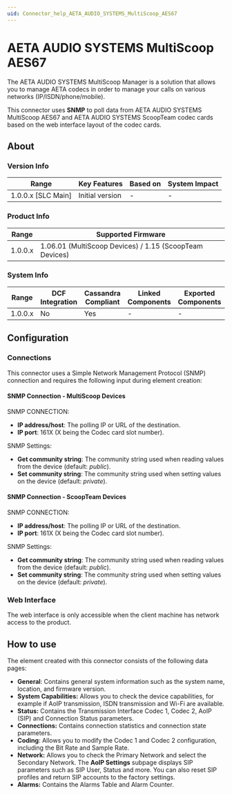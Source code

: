 ```yaml
---
uid: Connector_help_AETA_AUDIO_SYSTEMS_MultiScoop_AES67
---
```


# AETA AUDIO SYSTEMS MultiScoop AES67

The AETA AUDIO SYSTEMS MultiScoop Manager is a solution that allows you to manage AETA codecs in order to manage your calls on various networks (IP/ISDN/phone/mobile).

This connector uses **SNMP** to poll data from AETA AUDIO SYSTEMS MultiScoop AES67 and AETA AUDIO SYSTEMS ScoopTeam codec cards based on the web interface layout of the codec cards.

## About

### Version Info

| Range                | Key Features     | Based on     | System Impact     |
|----------------------|------------------|--------------|-------------------|
| 1.0.0.x [SLC Main]   | Initial version  | -            | -                 |

### Product Info

| Range     | Supported Firmware                                      |
|-----------|---------------------------------------------------------|
| 1.0.0.x   | 1.06.01 (MultiScoop Devices) / 1.15 (ScoopTeam Devices) |

### System Info

| Range     | DCF Integration     | Cassandra Compliant     | Linked Components     | Exported Components     |
|-----------|---------------------|-------------------------|-----------------------|-------------------------|
| 1.0.0.x   | No                  | Yes                     | -                     | -                       |

## Configuration

### Connections

This connector uses a Simple Network Management Protocol (SNMP) connection and requires the following input during element creation:

#### SNMP Connection - MultiScoop Devices

SNMP CONNECTION:

- **IP address/host**: The polling IP or URL of the destination.
- **IP port**: 161X (X being the Codec card slot number).

SNMP Settings:

- **Get community string**: The community string used when reading values from the device (default: *public*).
- **Set community string**: The community string used when setting values on the device (default: *private*).

#### SNMP Connection - ScoopTeam Devices

SNMP CONNECTION:

- **IP address/host**: The polling IP or URL of the destination.
- **IP port**: 161X (X being the Codec card slot number).

SNMP Settings:

- **Get community string**: The community string used when reading values from the device (default: *public*).
- **Set community string**: The community string used when setting values on the device (default: *private*).

### Web Interface

The web interface is only accessible when the client machine has network access to the product.

## How to use

The element created with this connector consists of the following data pages:

- **General**: Contains general system information such as the system name, location, and firmware version.
- **System Capabilities:** Allows you to check the device capabilities, for example if AoIP transmission, ISDN transmission and Wi-Fi are available.
- **Status:** Contains the Transmission Interface Codec 1, Codec 2, AoIP (SIP) and Connection Status parameters.
- **Connections:** Contains connection statistics and connection state parameters.
- **Coding**: Allows you to modify the Codec 1 and Codec 2 configuration, including the Bit Rate and Sample Rate.
- **Network:** Allows you to check the Primary Network and select the Secondary Network. The **AoIP Settings** subpage displays SIP parameters such as SIP User, Status and more. You can also reset SIP profiles and return SIP accounts to the factory settings.
- **Alarms:** Contains the Alarms Table and Alarm Counter.
